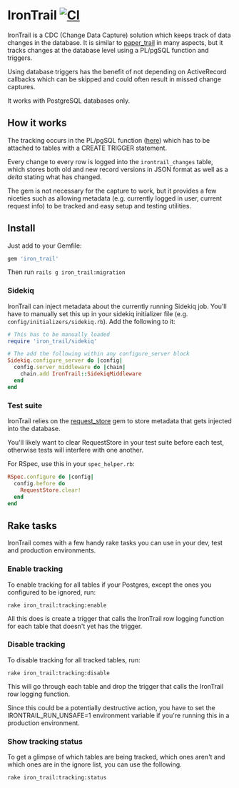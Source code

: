 # IronTrail [![CI](https://github.com/trusted/iron_trail/actions/workflows/test.yml/badge.svg)](https://github.com/trusted/iron_trail/actions/workflows/test.yml)

IronTrail is a CDC (Change Data Capture) solution
which keeps track of data changes in the database. It is similar to
[paper_trail](https://rubygems.org/gems/paper_trail) in many aspects,
but it tracks changes at the database level using a PL/pgSQL function
and triggers.

Using database triggers has the benefit of not depending on ActiveRecord callbacks
which can be skipped and could often result in missed change captures.

It works with PostgreSQL databases only.

## How it works

The tracking occurs in the PL/pgSQL function ([here][irontrail_log_row_function])
which has to be attached to tables with a CREATE TRIGGER statement.

Every change to every row is logged into the `irontrail_changes` table, which
stores both old and new record versions in JSON format as well as a _delta_
stating what has changed.

The gem is not necessary for the capture to work, but it provides a few niceties
such as allowing metadata (e.g. currently logged in user, current request info)
to be tracked and easy setup and testing utilities.

## Install

Just add to your Gemfile:

```ruby
gem 'iron_trail'
```

Then run `rails g iron_trail:migration`

### Sidekiq

IronTrail can inject metadata about the currently running Sidekiq job.
You'll have to manually set this up in your sidekiq initializer file
(e.g. `config/initializers/sidekiq.rb`). Add the following to it:

```ruby
# This has to be manually loaded
require 'iron_trail/sidekiq'

# The add the following within any configure_server block
Sidekiq.configure_server do |config|
  config.server_middleware do |chain|
    chain.add IronTrail::SidekiqMiddleware
  end
end
```

### Test suite

IronTrail relies on the [request_store][request_store] gem to store metadata that gets injected
into the database.

You'll likely want to clear RequestStore in your test suite before each test,
otherwise tests will interfere with one another.

For RSpec, use this in your `spec_helper.rb`:

```ruby
RSpec.configure do |config|
  config.before do
    RequestStore.clear!
  end
end
```

## Rake tasks

IronTrail comes with a few handy rake tasks you can use in your dev, test and
production environments.

### Enable tracking

To enable tracking for all tables if your Postgres, except the ones you
configured to be ignored, run:

```
rake iron_trail:tracking:enable
```

All this does is create a trigger that calls the IronTrail row logging function
for each table that doesn't yet has the trigger.

### Disable tracking

To disable tracking for all tracked tables, run:

```
rake iron_trail:tracking:disable
```

This will go through each table and drop the trigger that calls the IronTrail
row logging function.

Since this could be a potentially destructive action, you have to set the
IRONTRAIL_RUN_UNSAFE=1 environment variable if you're running this in a
production environment.

### Show tracking status

To get a glimpse of which tables are being tracked, which ones aren't
and which ones are in the ignore list, you can use the following.

```
rake iron_trail:tracking:status
```

[request_store]: https://rubygems.org/gems/request_store
[irontrail_log_row_function]: lib/iron_trail/irontrail_log_row_function.sql
